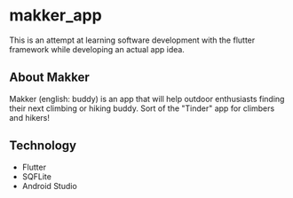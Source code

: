 # makker_app

This is an attempt at learning software development with the flutter framework while developing an actual app idea.

## About Makker
Makker (english: buddy) is an app that will help outdoor enthusiasts finding their next climbing or hiking buddy. Sort of the "Tinder" app for climbers and hikers!

## Technology
* Flutter
* SQFLite
* Android Studio
